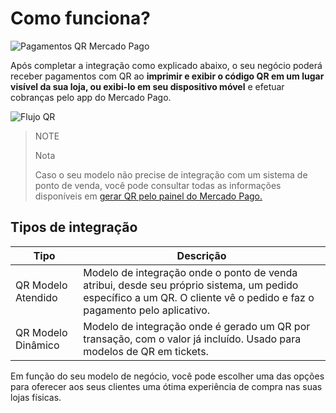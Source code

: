 # Como funciona?

![Pagamentos QR Mercado Pago](mobile/qr_mla2.es.png)

Após completar a integração como explicado abaixo, o seu negócio poderá receber pagamentos com QR ao **imprimir e exibir o código QR em um lugar visível da sua loja, ou exibi-lo em seu dispositivo móvel** e efetuar cobranças pelo app do Mercado Pago.

![Flujo QR](mobile/qr_flujo.pt.png)

> NOTE
>
> Nota
>
> Caso o seu modelo não precise de integração com um sistema de ponto de venda, você pode consultar todas as informações disponíveis em [gerar QR pelo painel do Mercado Pago.](/developers/pt/docs/qr-code/integrations-front)

## Tipos de integração

| Tipo | Descrição |
| --- | --- |
| QR Modelo Atendido | Modelo de integração onde o ponto de venda atribui, desde seu próprio sistema, um pedido específico a um QR. O cliente vê o pedido e faz o pagamento pelo aplicativo. |
| QR Modelo Dinâmico | Modelo de integração onde é gerado um QR por transação, com o valor já incluído. Usado para modelos de QR em tickets. |

Em função do seu modelo de negócio, você pode escolher uma das opções para oferecer aos seus clientes uma ótima experiência de compra nas suas lojas físicas.